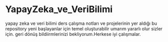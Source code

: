 # YapayZeka_ve_VeriBilimi
yapay zeka ve veri bilimi ders çalışma notları ve projelerinin yer aldığı bu repository yeni başlayanlar için temel oluşturabilir 
umarım yararlı olur sizler için.
geri dönüş bildiirmlerinizi bekliyorum.Herkese iyi çalışmalar.
